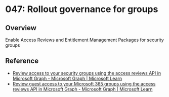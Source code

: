 # 047: Rollout governance for groups

## Overview

Enable Access Reviews and Entitlement Management Packages for security groups

## Reference

* [Review access to your security groups using the access reviews API in Microsoft Graph - Microsoft Graph | Microsoft Learn](https://learn.microsoft.com/graph/tutorial-accessreviews-securitygroup?toc=%2Fazure%2Factive-directory%2Fgovernance%2Ftoc.json&bc=%2Fazure%2Factive-directory%2Fgovernance%2Fbreadcrumb%2Ftoc.json&tabs=http#step-3-create-an-access-review-for-the-security-group)
* [Review guest access to your Microsoft 365 groups using the access reviews API in Microsoft Graph - Microsoft Graph | Microsoft Learn](https://learn.microsoft.com/graph/tutorial-accessreviews-m365group?toc=%2Fazure%2Factive-directory%2Fgovernance%2Ftoc.json&bc=%2Fazure%2Factive-directory%2Fgovernance%2Fbreadcrumb%2Ftoc.json&tabs=http)
